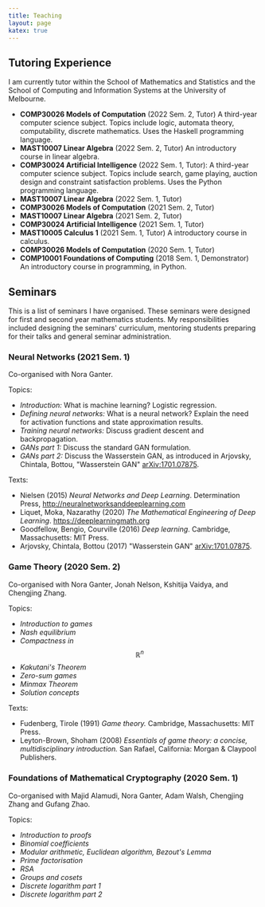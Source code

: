 ```yaml
---
title: Teaching
layout: page
katex: true
---
```


## Tutoring Experience 
I am currently tutor within the School of Mathematics and Statistics and the School
of Computing and Information Systems at the University of Melbourne.
- **COMP30026 Models of Computation** (2022 Sem. 2, Tutor) A third-year 
computer science subject. Topics include logic, automata theory, computability,
discrete mathematics. Uses the Haskell programming language.
- **MAST10007 Linear Algebra** (2022 Sem. 2, Tutor) An introductory course in 
linear algebra.
- **COMP30024 Artificial Intelligence** (2022 Sem. 1, Tutor): A third-year computer 
science subject. Topics include search, game playing, auction design and constraint 
satisfaction problems. Uses the Python programming language.
- **MAST10007 Linear Algebra** (2022 Sem. 1, Tutor)
- **COMP30026 Models of Computation** (2021 Sem. 2, Tutor)
- **MAST10007 Linear Algebra** (2021 Sem. 2, Tutor)
- **COMP30024 Artificial Intelligence** (2021 Sem. 1, Tutor)
- **MAST10005 Calculus 1** (2021 Sem. 1, Tutor) A introductory course 
in calculus.
- **COMP30026 Models of Computation** (2020 Sem. 1, Tutor)
- **COMP10001 Foundations of Computing** (2018 Sem. 1, Demonstrator) An introductory 
course in programming, in Python.

## Seminars
This is a list of seminars I have organised. These seminars were designed for 
first and second year mathematics students. My responsibilities included 
designing the seminars' curriculum, mentoring students preparing for their talks
and general seminar administration.

### Neural Networks (2021 Sem. 1)
Co-organised with Nora Ganter.

Topics:
- *Introduction:* What is machine learning? Logistic regression.
- *Defining neural networks:* What is a neural network? Explain the need 
for activation functions and state approximation results.
- *Training neural networks:* Discuss gradient descent and backpropagation. 
- *GANs part 1:* Discuss the standard GAN formulation.
- *GANs part 2:* Discuss the Wasserstein GAN, as introduced in Arjovsky, Chintala, Bottou, "Wasserstein GAN" [arXiv:1701.07875](http://arxiv.org/abs/1701.07875).

Texts:
- Nielsen (2015) *Neural Networks and Deep Learning*. Determination Press, <http://neuralnetworksanddeeplearning.com>
- Liquet, Moka, Nazarathy (2020) *The Mathematical Engineering of Deep Learning*. <https://deeplearningmath.org>
- Goodfellow, Bengio, Courville (2016) *Deep learning*. Cambridge, Massachusetts: MIT Press.
- Arjovsky, Chintala, Bottou (2017) "Wasserstein GAN" [arXiv:1701.07875](http://arxiv.org/abs/1701.07875).
 

### Game Theory (2020 Sem. 2)
Co-organised with Nora Ganter, Jonah Nelson, Kshitija Vaidya, and Chengjing Zhang.

Topics:
- *Introduction to games*
- *Nash equilibrium*
- *Compactness in* $$\mathbb{R}^n$$
- *Kakutani's Theorem*
- *Zero-sum games*
- *Minmax Theorem*
- *Solution concepts*

Texts:
- Fudenberg, Tirole (1991) *Game theory.* Cambridge, Massachusetts: MIT Press.
- Leyton-Brown, Shoham (2008) *Essentials of game theory: a concise, multidisciplinary introduction.* San Rafael, California: Morgan & Claypool Publishers. 

### Foundations of Mathematical Cryptography (2020 Sem. 1)
Co-organised with Majid Alamudi, Nora Ganter, Adam Walsh, Chengjing Zhang and Gufang Zhao. 

Topics:
- *Introduction to proofs*
- *Binomial coefficients*
- *Modular arithmetic, Euclidean algorithm, Bezout's Lemma*
- *Prime factorisation*
- *RSA*
- *Groups and cosets*
- *Discrete logarithm part 1*
- *Discrete logarithm part 2*


